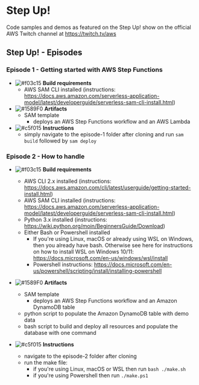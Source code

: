 # Step Up!

Code samples and demos as featured on the Step Up! show on the official AWS Twitch channel at https://twitch.tv/aws

## Step Up! - Episodes

### Episode 1 - Getting started with AWS Step Functions
- ![#f03c15](https://via.placeholder.com/15/f03c15/000000?text=+)  **Build requirements**
    - AWS SAM CLI installed (instructions: https://docs.aws.amazon.com/serverless-application-model/latest/developerguide/serverless-sam-cli-install.html)
- ![#1589F0](https://via.placeholder.com/15/1589F0/000000?text=+) **Artifacts**
    - SAM template
        - deploys an AWS Step Functions workflow and an AWS Lambda
- ![#c5f015](https://via.placeholder.com/15/c5f015/000000?text=+) **Instructions**
    - simply navigate to the episode-1 folder after cloning and run ```sam build``` followed by ```sam deploy```

### Episode 2 - How to handle 
- ![#f03c15](https://via.placeholder.com/15/f03c15/000000?text=+)  **Build requirements**
    - AWS CLI 2.x installed (instructions: https://docs.aws.amazon.com/cli/latest/userguide/getting-started-install.html)
    - AWS SAM CLI installed (instructions: https://docs.aws.amazon.com/serverless-application-model/latest/developerguide/serverless-sam-cli-install.html)
    - Python 3.x installed (instructions: https://wiki.python.org/moin/BeginnersGuide/Download)
    - Either Bash or Powershell installed 
        - If you're using Linux,  macOS or already using WSL on Windows, then you already have bash. Otherwise see here for instructions on how to install WSL on Windows 10/11: https://docs.microsoft.com/en-us/windows/wsl/install
        - Powershell instructions: https://docs.microsoft.com/en-us/powershell/scripting/install/installing-powershell
- ![#1589F0](https://via.placeholder.com/15/1589F0/000000?text=+) **Artifacts**
    - SAM template
        - deploys an AWS Step Functions workflow and an Amazon DynamoDB table
    - python script to populate the Amazon DynamoDB table with demo data
    - bash script to build and deploy all resources and populate the database with one command

- ![#c5f015](https://via.placeholder.com/15/c5f015/000000?text=+) **Instructions**
    - navigate to the episode-2 folder after cloning
    - run the make file:
        - if you're using Linux, macOS or WSL then run ```bash ./make.sh```
        - if you're using Powershell then run ```./make.ps1```

